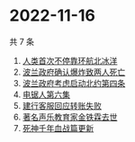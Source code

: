 # 2022-11-16

共 7 条

<!-- BEGIN ZHIHUSEARCH -->
<!-- 最后更新时间 Wed Nov 16 2022 17:10:40 GMT+0800 (China Standard Time) -->
1. [人类首次不停靠环航北冰洋](https://www.zhihu.com/search?q=人类首次不停靠环航北冰洋)
1. [波兰政府确认爆炸致两人死亡](https://www.zhihu.com/search?q=波兰政府确认爆炸致两人死亡)
1. [波兰政府考虑启动北约第四条](https://www.zhihu.com/search?q=波兰政府考虑启动北约第四条)
1. [电锯人第六集](https://www.zhihu.com/search?q=电锯人第六集)
1. [建行客服回应转账失败](https://www.zhihu.com/search?q=建行客服回应转账失败)
1. [著名声乐教育家金铁霖去世](https://www.zhihu.com/search?q=著名声乐教育家金铁霖去世)
1. [死神千年血战篇更新](https://www.zhihu.com/search?q=死神千年血战篇更新)
<!-- END ZHIHUSEARCH -->
